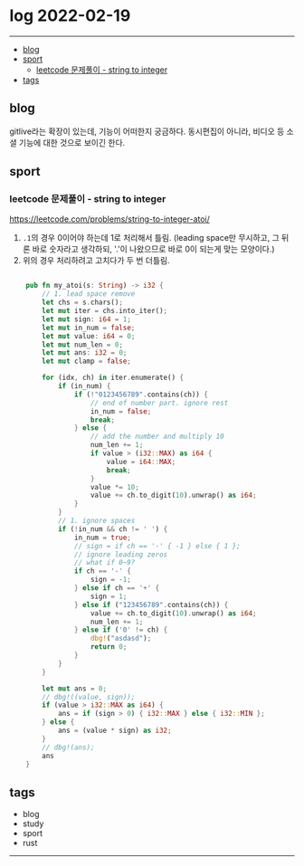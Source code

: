 # log 2022-02-19

---

- [blog](#blog)
- [sport](#sport)
  - [leetcode 문제풀이 - string to integer](#leetcode-문제풀이---string-to-integer)
- [tags](#tags)

## blog

gitlive라는 확장이 있는데, 기능이 어떠한지 궁금하다. 동시편집이 아니라, 비디오 등 소셜 기능에 대한 것으로 보이긴 한다.

## sport

### leetcode 문제풀이 - string to integer
https://leetcode.com/problems/string-to-integer-atoi/

1. `.1`의 경우 0이어야 하는데 1로 처리해서 틀림. (leading space만 무시하고, 그 뒤론 바로 숫자라고 생각하되, '.'이 나왔으므로 바로 0이 되는게 맞는 모양이다.)
2. 위의 경우 처리하려고 고치다가 두 번 더틀림.

```rust

    pub fn my_atoi(s: String) -> i32 {
        // 1. lead space remove
        let chs = s.chars();
        let mut iter = chs.into_iter();
        let mut sign: i64 = 1;
        let mut in_num = false;
        let mut value: i64 = 0;
        let mut num_len = 0;
        let mut ans: i32 = 0;
        let mut clamp = false;

        for (idx, ch) in iter.enumerate() {
            if (in_num) {
                if (!"0123456789".contains(ch)) {
                    // end of number part. ignore rest
                    in_num = false;
                    break;
                } else {
                    // add the number and multiply 10
                    num_len += 1;
                    if value > (i32::MAX) as i64 {
                        value = i64::MAX;
                        break;
                    }
                    value *= 10;
                    value += ch.to_digit(10).unwrap() as i64;
                }
            }
            // 1. ignore spaces
            if (!in_num && ch != ' ') {
                in_num = true;
                // sign = if ch == '-' { -1 } else { 1 };
                // ignore leading zeros
                // what if 0~9?
                if ch == '-' {
                    sign = -1;
                } else if ch == '+' {
                    sign = 1;
                } else if ("123456789".contains(ch)) {
                    value += ch.to_digit(10).unwrap() as i64;
                    num_len += 1;
                } else if ('0' != ch) {
                    dbg!("asdasd");
                    return 0;
                }
            }
        }

        let mut ans = 0;
        // dbg!((value, sign));
        if (value > i32::MAX as i64) {
            ans = if (sign > 0) { i32::MAX } else { i32::MIN };
        } else {
            ans = (value * sign) as i32;
        }
        // dbg!(ans);
        ans
    }
```

## tags

- blog
- study
- sport
- rust

---
